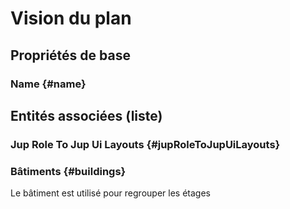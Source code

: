 <!--- THIS FILE IS GENERATED PLEASE DO NOT EDIT IT DIRECTLY --->
# Vision du plan



## Propriétés de base

### Name {#name}
        




## Entités associées (liste)

###  Jup Role To Jup Ui Layouts {#jupRoleToJupUiLayouts}
        

### Bâtiments {#buildings}
        
Le bâtiment est utilisé pour regrouper les étages



